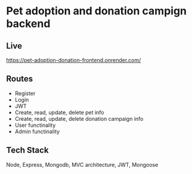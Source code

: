 # Pet adoption and donation campign backend
## Live
https://pet-adoption-donation-frontend.onrender.com/

## Routes
* Register
* Login
* JWT
* Create, read, update, delete pet info
* Create, read, update, delete donation campaign info
* User functinality
* Admin functinality
## Tech Stack
Node, Express, Mongodb, MVC architecture, JWT, Mongoose
